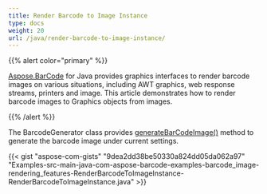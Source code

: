 ```yaml
---
title: Render Barcode to Image Instance
type: docs
weight: 20
url: /java/render-barcode-to-image-instance/
---
```


{{% alert color="primary" %}} 

[Aspose.BarCode](https://apireference.aspose.com/barcode/java/) for Java provides graphics interfaces to render barcode images on various situations, including AWT graphics, web response streams, printers and image. This article demonstrates how to render barcode images to Graphics objects from images.

{{% /alert %}} 

The BarcodeGenerator class provides [generateBarCodeImage()](https://apireference.aspose.com/barcode/java/com.aspose.barcode.generation/BarcodeGenerator#generateBarCodeImage--) method to generate the barcode image under current settings.

{{< gist "aspose-com-gists" "9dea2dd38be50330a824dd05da062a97" "Examples-src-main-java-com-aspose-barcode-examples-barcode_image-rendering_features-RenderBarcodeToImageInstance-RenderBarcodeToImageInstance.java" >}}
